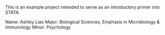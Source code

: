 This is an example project intended to serve as an introductory primer into STATA.

Name: Ashley Liao
Major: Biological Sciences, Emphasis in Microbiology & Immunology
Minor: Psychology
